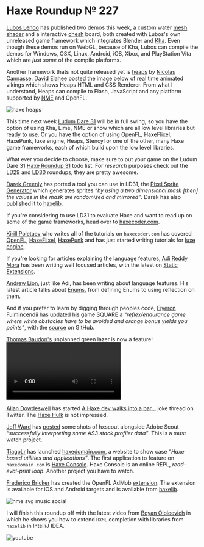 [_template]: ../templates/roundup.html
[date]: / "2014-11-29 10:37:00"
[modified]: / "2014-11-29 15:45:00"
[published]: / "2014-11-29 16:00:00"
[“”]: a ""
# Haxe Roundup № 227

[Lubos Lenco][tw1] has published two demos this week, a custom water [mesh shader][l1]
and a interactive [chesh][l2] board, both created with Lubos's own unreleased game
framework which integrates Blender and [Kha]. Even though these demos run on WebGL, 
because of Kha, Lubos can compile the demos for Windows, OSX, Linux, Android, iOS, Xbox,
and PlayStation Vita which are _just some_ of the compile platforms.

Another framework thats not quite released yet is [heaps] by [Nicolas Cannasse][tw2]. 
[David Elahee][tw3] posted the image below of real time animated vikings which
shows Heaps HTML and CSS Renderer. From what I understand, Heaps can compile to
Flash, JavaScript and any platform supported by [NME] and OpenFL.

![haxe heaps](/img/227/heaps.png "Heaps 3D HTML/CSS Renderer")

This time next week [Ludum Dare 31] will be in full swing, so you have the option of
using Kha, Lime, NME or snow which are all low level libraries but ready to use. Or
you have the option of using OpenFL, HaxeFlixel, HaxePunk, luxe engine, Heaps, Stencyl or
one of the other, many Haxe game frameworks, each of which build upon the
low level libraries.

What ever you decide to choose, make sure to put your game on the Ludum Dare 31 [Haxe
Roundup 31][l3] todo list. For _research_ purposes check out the [LD29] and [LD30]
roundups, they are pretty awesome.

[Darek Greenly][tw4] has ported a tool you can use in LD31, the [Pixel Sprite 
Generator][l4] which generates sprites _“by using a two dimensional mask [then]
the values in the mask are randomized and mirrored”_. Darek has also 
published it to [haxelib][l5].

If you're considering to use LD31 to evaluate Haxe and want to read up on some
of the game frameworks, head over to [haxecoder.com].

[Kirill Poletaev][tw5] who writes all of the tutorials on `haxecoder.com` has 
covered [OpenFL][l6], [HaxeFlixel][l7], [HaxePunk][l8] and has just started
writing tutorials for [luxe engine][l9].

If you're looking for articles explaining the language features, [Adi Reddy Mora][tw6]
has been writing well focused articles, with the latest on [Static Extensions][l10].

[Andrew Lion][tw7], just like Adi, has been writing about language features. His
latest article talks about [Enums][l11], from defining Enums to using reflection
on them.

And if you prefer to learn by digging through peoples code, [Eiyeron Fulmincendii][tw8]
has [updated][l12] his game [SQUARE] a _“reflex/endurance game where white 
obstacles have to be avoided and orange bonus yields you points”_, with the
[source] on GitHub.

[Thomas Baudon's][tw9] unplanned green lazer is now a feature!
![green](/img/227/green.mp4)

[Allan Dowdeswell][tw10] has started [A Haxe dev walks into a bar...][l13] joke
thread on Twitter. The [Haxe Hulk][tw11] is not impressed.

[Jeff Ward][tw13] has [posted][l15] some shots of hxscout alongside Adobe Scout
_“successfully interpreting some AS3 stack profiler data”_. This is a must watch 
project.

[TiagoLr][tw14] has launched [haxedomain.com], a website to show case _“Haxe based
utilities and applications”_. The first application to feature on `haxedomain.com`
is [Haxe Console]. Haxe Console is an online REPL, _read-eval-print loop_. Another 
project you have to watch.

[Frederico Bricker][tw12] has created the OpenFL AdMob [extension][l13]. The 
extension is available for iOS and Android targets and is available from
[haxelib][l14].

![nme svg music social](/img/227/headless_nme.png "SVG music notation using NME headless mode by @cambiatajonas")

I will finish this roundup off with the latest video from [Boyan Ololoevich][tw15] in
which he shows you how to extend `HXML` completion with libraries from `haxelib` in
IntelliJ IDEA.

![youtube](B8zOSEEK7As)

[tw15]: https://twitter.com/As3Boyan "@As3Boyan on Twitter"
[tw14]: https://twitter.com/prog4mr "@prog4mr on Twitter"
[tw13]: https://twitter.com/Jeff__Ward "@Jeff__Ward on Twitter"
[tw12]: https://twitter.com/fbricker "@fbricker on Twitter"
[tw11]: https://twitter.com/HaxeHulk "@HaxeHulk on Twitter"
[tw10]: https://twitter.com/confidant_ca "@confidant_ca on Twitter"
[tw9]: https://twitter.com/thomas_baudon "@thomas_baudon on Twitter"
[tw8]: https://twitter.com/Eiyeron "@Eiyeron on Twitter"
[tw7]: https://twitter.com/lion123dev "@lion123dev on Twitter"
[tw6]: https://twitter.com/adireddy "@adireddy on Twitter"
[tw5]: https://twitter.com/kircode "@kircode on Twitter"
[tw4]: https://twitter.com/Zielakpl "@Zielakpl on Twitter"
[tw3]: https://twitter.com/blackmagic_mt "@blackmagic_mt on Twitter"
[tw2]: https://twitter.com/ncannasse "@ncannasse on Twitter"
[tw1]: https://twitter.com/luboslenco "@luboslenco on Twitter"
	
[haxe console]: http://haxedomain.com/console/ "Online Haxe REPL"
[haxedomain.com]: http://haxedomain.com/ "Haxe based utilities and application"
[source]: https://github.com/Eiyeron/-SQUARE-/ "SQUARE on GitHub"
[square]: http://geekbros.tk/retro-actif/portfolio/square/ "[SQUARE]"
[haxecoder.com]: http://haxecoder.com "Haxe Tutorials"
[ld30]: http://haxe.io/ld/30/ "The Haxe Ludum Dare 30 Roundup"
[ld29]: http://haxe.io/ld/29/ "The Haxe Ludum Dare 29 Roundup"
[ludum dare 31]: http://ludumdare.com/compo/ "Ludum Dare 31"
[nme]: https://github.com/haxenme/nme "A cross-platform native backend for Haxe"
[heaps]: https://github.com/ncannasse/heaps "Heaps: Haxe Game Framework"
[kha]: https://github.com/KTXSoftware/Kha "A super portable native dev kit based on Haxe and GLSL"

[l15]: https://twitter.com/Jeff__Ward/status/537502857743048704 "hxscout along side Adobe Scout"
[l14]: http://lib.haxe.org/p/openfl-admob "haxelib install openfl-admob"
[l13]: https://github.com/fbricker/openfl-admob "OpenFL AdMob Extension on GitHub"
[l12]: http://snowkit.org/2014/11/24/square-yay-music-and-credits/ "SQUARE: Yay, music and credits"
[l11]: http://haxehappens.net/blog/2014/haxe-doc-deeper-part-1-enums/ "Haxe Doc Deeper Part 1: Enums"
[l10]: http://adireddy.github.io/2014/11/27/haxe-static-extensions/ "Haxe Static Extensions Tutorial"
[l9]: http://haxecoder.com/category.php?id=11 "Luxe Engine Tutorials on HaxeCoder.com"
[l8]: http://haxecoder.com/category.php?id=6 "HaxePunk Tutorials on HaxeCoder.com"
[l7]: http://haxecoder.com/category.php?id=7 "HaxeFlixel Tutorials on HaxeCoder.com"
[l6]: http://haxecoder.com/category.php?id=2 "OpenFL Tutorials on HaxeCoder.com"
[l5]: http://lib.haxe.org "haxelib install pixel-sprite-generator"
[l4]: https://github.com/Zielak/pixel-sprite-generator "Haxe Pixel Sprite Generator on GitHub"
[l3]: https://github.com/skial/haxe.io/issues/89 "The Haxe Ludum Dare 31 Roundup Todo List"
[l2]: https://9c21834665262ddee8dff7f73370c8f6cf64566d.googledrive.com/host/0B22ElR_OUmfdTkZieDFKRlZfQXM/index.html "Haxe, Blender and Kha Interactive Chess Board Demo"
[l1]: https://773cf71be6ac2f2e14faa0c6c0e01f38e9fbd443.googledrive.com/host/0B22ElR_OUmfdcU9TbGRfQUpRa1U/index.html "Haxe, Blender and Kha Custom Water Shader Demo"